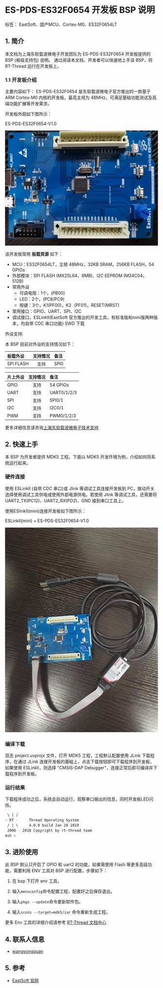 # ES-PDS-ES32F0654 开发板 BSP 说明
标签： EastSoft、国产MCU、Cortex-M0、ES32F0654LT

## 1. 简介

本文档为上海东软载波微电子开发团队为 ES-PDS-ES32F0654 开发板提供的 BSP (板级支持包) 说明。
通过阅读本文档，开发者可以快速地上手该 BSP，将 RT-Thread 运行在开发板上。

### 1.1  开发板介绍

主要内容如下：
ES-PDS-ES32F0654 是东软载波微电子官方推出的一款基于 ARM Cortex-M0 内核的开发板，最高主频为 48MHz，可满足基础功能测试及高端功能扩展等开发需求。

开发板外观如下图所示：

ES-PDS-ES32F0654-V1.0

![ES32F0654](figures/ES-PDS-ES32F0654-V1.0.jpg)

该开发板常用 **板载资源** 如下：

- MCU：ES32F0654LT，主频 48MHz，32KB SRAM，256KB FLASH，54 GPIOs
- 外部模块：SPI FLASH (MX25L64，8MB)、I2C EEPROM (M24C04，512B)
- 常用外设
  - 可调电阻：1个，(PB00)
  - LED：2个，(PC8/PC9)
  - 按键：3个，K1(PF00)，K2（PF01)，RESET(MRST)
- 常用接口：GPIO、UART、SPI、I2C
- 调试接口，ESLinkⅡ(EastSoft 官方推出的开发工具，有标准版和mini版两种版本，均自带 CDC 串口功能) SWD 下载

外设支持:

本 BSP 目前对外设的支持情况如下：

| **板载外设**      | **支持情况** | **备注**                             |
| :---------------- | :----------: | :------------------------------------|
| SPI FLASH         |     支持     | SPI0                                 |

| **片上外设**      | **支持情况** | **备注**                             |
| :---------------- | :----------: | :------------------------------------|
| GPIO              |     支持     | 54 GPIOs                             |
| UART              |     支持     | UART0/1/2/3                          |
| SPI               |     支持     | SPI0/1                               |
| I2C               |     支持     | I2C0/1                               |
| PWM               |     支持     | PWM0/1/2/3                           |

更多详细信息请咨询[上海东软载波微电子技术支持](http://www.essemi.com/)

## 2. 快速上手

本 BSP 为开发者提供 MDK5 工程。下面以 MDK5 开发环境为例，介绍如何将系统运行起来。

### 硬件连接

使用 ESLinkⅡ (自带 CDC 串口)或 Jlink 等调试工具连接开发板到 PC，拨动开关选择使用调试工具供电或使用外部电源供电。若使用 Jlink 等调试工具，还需要将 UART2_TX(PC12)、UART2_RX(PD2)、GND 接到串口工具上。

使用ESlinkⅡ(mini)连接开发板如下图所示：

ESLinkⅡ(mini) + ES-PDS-ES32F0654-V1.0

![ESLinkII](figures/ESLinkII-mini.jpg)

### 编译下载

双击 project.uvprojx 文件，打开 MDK5 工程，工程默认配置使用 JLink 下载程序，在通过 JLink 连接开发板的基础上，点击下载按钮即可下载程序到开发板，如果使用 ESLinkⅡ，则选择 "CMSIS-DAP Debugger"，连接正常后即可编译并下载程序到开发板。

### 运行结果

下载程序成功之后，系统会自动运行，观察串口输出的信息，同时开发板LED闪烁。

```bash
 \ | /
- RT -     Thread Operating System
 / | \     4.0.0 build Jan 28 2019
 2006 - 2018 Copyright by rt-thread team
msh >
```
## 3. 进阶使用

此 BSP 默认只开启了 GPIO 和 uart2 的功能，如果需使用 Flash 等更多高级功能，需要利用 ENV 工具对 BSP 进行配置，步骤如下：

1. 在 bsp 下打开 env 工具。

2. 输入`menuconfig`命令配置工程，配置好之后保存退出。

3. 输入`pkgs --update`命令更新软件包。

4. 输入`scons --target=mdk5/iar` 命令重新生成工程。

更多 Env 工具的详细介绍请参考 [RT-Thread 文档中心](https://www.rt-thread.org/document/site/)

## 4. 联系人信息

- [wangyongquan](https://github.com/wangyq2018) 

## 5. 参考

- [ EastSoft 官网](http://www.essemi.com)

